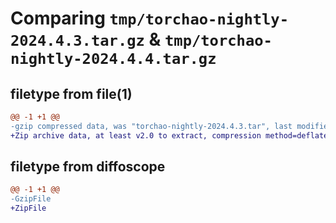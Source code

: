 # Comparing `tmp/torchao-nightly-2024.4.3.tar.gz` & `tmp/torchao-nightly-2024.4.4.tar.gz`

## filetype from file(1)

```diff
@@ -1 +1 @@
-gzip compressed data, was "torchao-nightly-2024.4.3.tar", last modified: Wed Apr  3 00:18:54 2024, max compression
+Zip archive data, at least v2.0 to extract, compression method=deflate
```

## filetype from diffoscope

```diff
@@ -1 +1 @@
-GzipFile
+ZipFile
```

